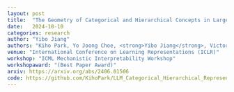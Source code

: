 ```yaml
---
layout: post
title:  "The Geometry of Categorical and Hierarchical Concepts in Large Language Models"
date:   2024-10-10
categories: research
author: "Yibo Jiang"
authors: "Kiho Park, Yo Joong Choe, <strong>Yibo Jiang</strong>, Victor Veitch"
venue: "International Conference on Learning Representations (ICLR)"
workshop: "ICML Mechanistic Interpretability Workshop"
workshopaward: "(Best Paper Award)"
arxiv: https://arxiv.org/abs/2406.01506
code: https://github.com/KihoPark/LLM_Categorical_Hierarchical_Representations
---
```


